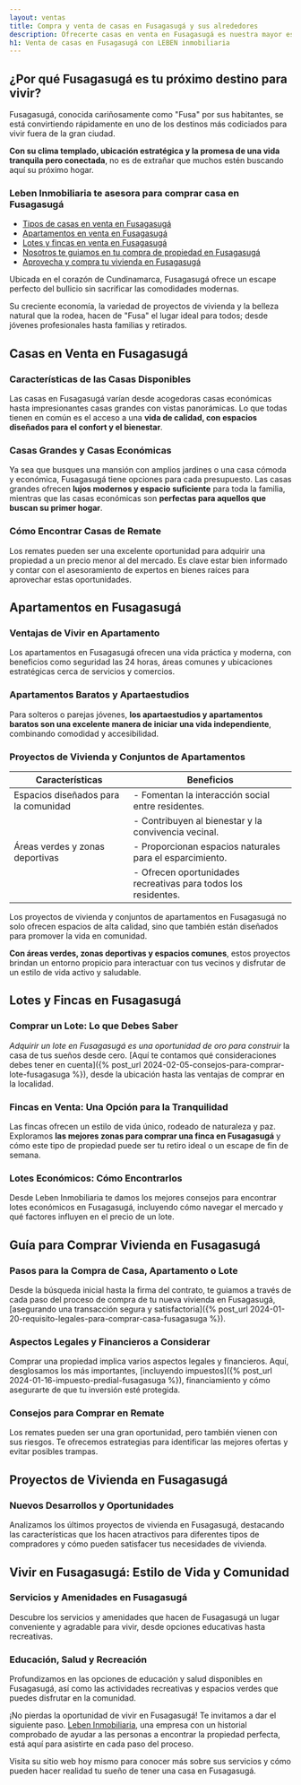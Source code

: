 ```yaml
---
layout: ventas
title: Compra y venta de casas en Fusagasugá y sus alrededores
description: Ofrecerte casas en venta en Fusagasugá es nuestra mayor especialidad. ¿Necesitas comprar una casa? ¿O vas a vender la tuya? Leben Inmobiliaria te asesora
h1: Venta de casas en Fusagasugá con LEBEN inmobiliaria
---
```

## ¿Por qué Fusagasugá es tu próximo destino para vivir?

Fusagasugá, conocida cariñosamente como "Fusa" por sus habitantes, se está convirtiendo rápidamente en uno de los destinos más codiciados para vivir fuera de la gran ciudad.

**Con su clima templado, ubicación estratégica y la promesa de una vida tranquila pero conectada**, no es de extrañar que muchos estén buscando aquí su próximo hogar.

### Leben Inmobiliaria te asesora para comprar casa en Fusagasugá

* [Tipos de casas en venta en Fusagasugá](#casas-en-venta-en-fusagasugá)
* [Apartamentos en venta en Fusagasugá](#apartamentos-en-fusagasugá)
* [Lotes y fincas en venta en Fusagasugá](#lotes-y-fincas-en-fusagasugá)
* [Nosotros te guiamos en tu compra de propiedad en Fusagasugá](#guía-para-comprar-vivienda-en-fusagasugá)
* [Aprovecha y compra tu vivienda en Fusagasugá](#vivir-en-fusagasugá-estilo-de-vida-y-comunidad)

Ubicada en el corazón de Cundinamarca, Fusagasugá ofrece un escape perfecto del bullicio sin sacrificar las comodidades modernas.

Su creciente economía, la variedad de proyectos de vivienda y la belleza natural que la rodea, hacen de "Fusa" el lugar ideal para todos; desde jóvenes profesionales hasta familias y retirados.

## Casas en Venta en Fusagasugá

### Características de las Casas Disponibles

Las casas en Fusagasugá varían desde acogedoras casas económicas hasta impresionantes casas grandes con vistas panorámicas. Lo que todas tienen en común es el acceso a una **vida de calidad, con espacios diseñados para el confort y el bienestar**.

### Casas Grandes y Casas Económicas

Ya sea que busques una mansión con amplios jardines o una casa cómoda y económica, Fusagasugá tiene opciones para cada presupuesto. Las casas grandes ofrecen **lujos modernos y espacio suficiente** para toda la familia, mientras que las casas económicas son **perfectas para aquellos que buscan su primer hogar**.

### Cómo Encontrar Casas de Remate

Los remates pueden ser una excelente oportunidad para adquirir una propiedad a un precio menor al del mercado. Es clave estar bien informado y contar con el asesoramiento de expertos en bienes raíces para aprovechar estas oportunidades.

## Apartamentos en Fusagasugá

### Ventajas de Vivir en Apartamento

Los apartamentos en Fusagasugá ofrecen una vida práctica y moderna, con beneficios como seguridad las 24 horas, áreas comunes y ubicaciones estratégicas cerca de servicios y comercios.

### Apartamentos Baratos y Apartaestudios

Para solteros o parejas jóvenes, **los apartaestudios y apartamentos baratos son una excelente manera de iniciar una vida independiente**, combinando comodidad y accesibilidad.

### Proyectos de Vivienda y Conjuntos de Apartamentos

| Características                             | Beneficios                                                |
|--------------------------------------------|-----------------------------------------------------------|
| Espacios diseñados para la comunidad        | - Fomentan la interacción social entre residentes.        |
|                                            | - Contribuyen al bienestar y la convivencia vecinal.       |
| Áreas verdes y zonas deportivas             | - Proporcionan espacios naturales para el esparcimiento.  |
|                                            | - Ofrecen oportunidades recreativas para todos los residentes. |

Los proyectos de vivienda y conjuntos de apartamentos en Fusagasugá no solo ofrecen espacios de alta calidad, sino que también están diseñados para promover la vida en comunidad.

**Con áreas verdes, zonas deportivas y espacios comunes**, estos proyectos brindan un entorno propicio para interactuar con tus vecinos y disfrutar de un estilo de vida activo y saludable.
  
## Lotes y Fincas en Fusagasugá

### Comprar un Lote: Lo que Debes Saber

*Adquirir un lote en Fusagasugá es una oportunidad de oro para construir* la casa de tus sueños desde cero. [Aquí te contamos qué consideraciones debes tener en cuenta]({% post_url 2024-02-05-consejos-para-comprar-lote-fusagasuga %}), desde la ubicación hasta las ventajas de comprar en la localidad.

### Fincas en Venta: Una Opción para la Tranquilidad

Las fincas ofrecen un estilo de vida único, rodeado de naturaleza y paz. Exploramos **las mejores zonas para comprar una finca en Fusagasugá** y cómo este tipo de propiedad puede ser tu retiro ideal o un escape de fin de semana.

### Lotes Económicos: Cómo Encontrarlos

Desde Leben Inmobiliaria te damos los mejores consejos para encontrar lotes económicos en Fusagasugá, incluyendo cómo navegar el mercado y qué factores influyen en el precio de un lote.

## Guía para Comprar Vivienda en Fusagasugá

### Pasos para la Compra de Casa, Apartamento o Lote

Desde la búsqueda inicial hasta la firma del contrato, te guiamos a través de cada paso del proceso de compra de tu nueva vivienda en Fusagasugá, [asegurando una transacción segura y satisfactoria]({% post_url 2024-01-20-requisito-legales-para-comprar-casa-fusagasuga %}).

### Aspectos Legales y Financieros a Considerar

Comprar una propiedad implica varios aspectos legales y financieros. Aquí, desglosamos los más importantes, [incluyendo impuestos]({% post_url 2024-01-16-impuesto-predial-fusagasuga %}), financiamiento y cómo asegurarte de que tu inversión esté protegida.

### Consejos para Comprar en Remate

Los remates pueden ser una gran oportunidad, pero también vienen con sus riesgos. Te ofrecemos estrategias para identificar las mejores ofertas y evitar posibles trampas.

## Proyectos de Vivienda en Fusagasugá

### Nuevos Desarrollos y Oportunidades

Analizamos los últimos proyectos de vivienda en Fusagasugá, destacando las características que los hacen atractivos para diferentes tipos de compradores y cómo pueden satisfacer tus necesidades de vivienda.

## Vivir en Fusagasugá: Estilo de Vida y Comunidad

### Servicios y Amenidades en Fusagasugá

Descubre los servicios y amenidades que hacen de Fusagasugá un lugar conveniente y agradable para vivir, desde opciones educativas hasta recreativas.

### Educación, Salud y Recreación

Profundizamos en las opciones de educación y salud disponibles en Fusagasugá, así como las actividades recreativas y espacios verdes que puedes disfrutar en la comunidad.

¡No pierdas la oportunidad de vivir en Fusagasugá! Te invitamos a dar el siguiente paso. [Leben Inmobiliaria]({{site.baseurl}}/), una empresa con un historial comprobado de ayudar a las personas a encontrar la propiedad perfecta, está aquí para asistirte en cada paso del proceso.

Visita su sitio web hoy mismo para conocer más sobre sus servicios y cómo pueden hacer realidad tu sueño de tener una casa en Fusagasugá.
  